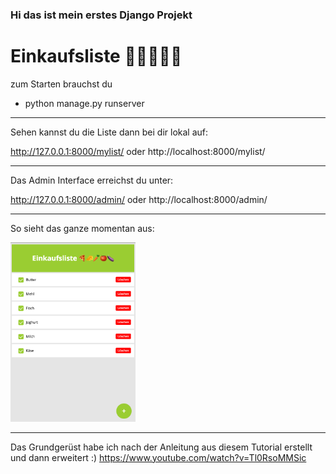 ### Hi das ist mein erstes Django Projekt

# Einkaufsliste 🍕🧀🥕🍅🍆

zum Starten brauchst du

- python manage.py runserver


---

Sehen kannst du die Liste dann bei dir lokal auf:

http://127.0.0.1:8000/mylist/
oder http://localhost:8000/mylist/

---

Das Admin Interface erreichst du unter:

http://127.0.0.1:8000/admin/
oder http://localhost:8000/admin/

---

So sieht das ganze momentan aus:

<img src="image.png" alt="Demo Einkaufsliste" width="200" >

---

Das Grundgerüst habe ich nach der Anleitung aus diesem Tutorial erstellt und dann erweitert :)
https://www.youtube.com/watch?v=Tl0RsoMMSic


